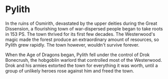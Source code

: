 # Pylith
In the ruins of Osmirith, devastated by the upper deities during the Great Dissension, a flourishing town of war-dispersed people began to take roots in 153 PS. The town thrived for its first few decades. The Westerwood's magic made the forest produce an extraordinary amount of resources, so Pylith grew rapidly. The town however, wouldn't survive forever.

When the Age of Dragons began, Pylith fell under the control of Drok Bonecrush, the hobgoblin warlord that controlled most of the Westerwood. Drok and his armies extorted the town for everything it was worth, until a group of unlikely heroes rose against him and freed the town.